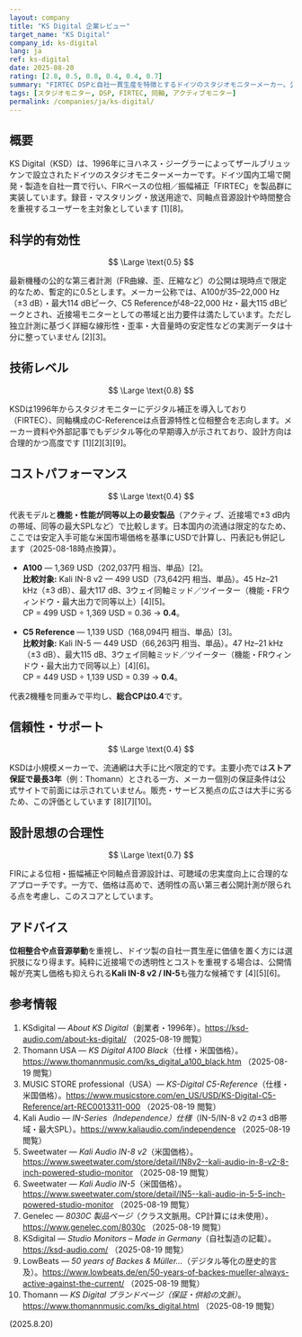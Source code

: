```yaml
---
layout: company
title: "KS Digital 企業レビュー"
target_name: "KS Digital"
company_id: ks-digital
lang: ja
ref: ks-digital
date: 2025-08-20
rating: [2.8, 0.5, 0.8, 0.4, 0.4, 0.7]
summary: "FIRTEC DSPと自社一貫生産を特徴とするドイツのスタジオモニターメーカー。公開計測は限定的で価格は高めです"
tags: [スタジオモニター, DSP, FIRTEC, 同軸, アクティブモニター]
permalink: /companies/ja/ks-digital/
---
```


## 概要

KS Digital（KSD）は、1996年にヨハネス・ジーグラーによってザールブリュッケンで設立されたドイツのスタジオモニターメーカーです。ドイツ国内工場で開発・製造を自社一貫で行い、FIRベースの位相／振幅補正「FIRTEC」を製品群に実装しています。録音・マスタリング・放送用途で、同軸点音源設計や時間整合を重視するユーザーを主対象としています [1][8]。

## 科学的有効性

$$ \Large \text{0.5} $$

最新機種の公的な第三者計測（FR曲線、歪、圧縮など）の公開は現時点で限定的なため、暫定的に0.5とします。メーカー公称では、A100が35–22,000 Hz（±3 dB）・最大114 dBピーク、C5 Referenceが48–22,000 Hz・最大115 dBピークとされ、近接場モニターとしての帯域と出力要件は満たしています。ただし独立計測に基づく詳細な線形性・歪率・大音量時の安定性などの実測データは十分に整っていません [2][3]。

## 技術レベル

$$ \Large \text{0.8} $$

KSDは1996年からスタジオモニターにデジタル補正を導入しており（FIRTEC）、同軸構成のC-Referenceは点音源特性と位相整合を志向します。メーカー資料や外部記事でもデジタル等化の早期導入が示されており、設計方向は合理的かつ高度です [1][2][3][9]。

## コストパフォーマンス

$$ \Large \text{0.4} $$

代表モデルと**機能・性能が同等以上の最安製品**（アクティブ、近接場で±3 dB内の帯域、同等の最大SPLなど）で比較します。日本国内の流通は限定的なため、ここでは安定入手可能な米国市場価格を基準にUSDで計算し、円表記も併記します（2025-08-18時点換算）。

- **A100** — 1,369 USD（202,037円 相当、単品）[2]。  
  **比較対象:** Kali IN-8 v2 — 499 USD（73,642円 相当、単品）。45 Hz–21 kHz（±3 dB）、最大117 dB、3ウェイ同軸ミッド／ツイーター（機能・FRウィンドウ・最大出力で同等以上）[4][5]。  
  CP = 499 USD ÷ 1,369 USD = 0.36 → **0.4**。

- **C5 Reference** — 1,139 USD（168,094円 相当、単品）[3]。  
  **比較対象:** Kali IN-5 — 449 USD（66,263円 相当、単品）。47 Hz–21 kHz（±3 dB）、最大115 dB、3ウェイ同軸ミッド／ツイーター（機能・FRウィンドウ・最大出力で同等以上）[4][6]。  
  CP = 449 USD ÷ 1,139 USD = 0.39 → **0.4**。

代表2機種を同重みで平均し、**総合CPは0.4**です。

## 信頼性・サポート

$$ \Large \text{0.4} $$

KSDは小規模メーカーで、流通網は大手に比べ限定的です。主要小売では**ストア保証で最長3年**（例：Thomann）とされる一方、メーカー個別の保証条件は公式サイトで前面には示されていません。販売・サービス拠点の広さは大手に劣るため、この評価としています [8][7][10]。

## 設計思想の合理性

$$ \Large \text{0.7} $$

FIRによる位相・振幅補正や同軸点音源設計は、可聴域の忠実度向上に合理的なアプローチです。一方で、価格は高めで、透明性の高い第三者公開計測が限られる点を考慮し、このスコアとしています。

## アドバイス

**位相整合や点音源挙動**を重視し、ドイツ製の自社一貫生産に価値を置く方には選択肢になり得ます。純粋に近接場での透明性とコストを重視する場合は、公開情報が充実し価格も抑えられる**Kali IN-8 v2 / IN-5**も強力な候補です [4][5][6]。

## 参考情報

1. KSdigital — *About KS Digital*（創業者・1996年）。https://ksd-audio.com/about-ks-digital/ （2025-08-19 閲覧）  
2. Thomann USA — *KS Digital A100 Black*（仕様・米国価格）。https://www.thomannmusic.com/ks_digital_a100_black.htm （2025-08-19 閲覧）  
3. MUSIC STORE professional（USA）— *KS-Digital C5-Reference*（仕様・米国価格）。https://www.musicstore.com/en_US/USD/KS-Digital-C5-Reference/art-REC0013311-000 （2025-08-19 閲覧）  
4. Kali Audio — *IN-Series（Independence）仕様*（IN-5/IN-8 v2 の±3 dB帯域・最大SPL）。https://www.kaliaudio.com/independence （2025-08-19 閲覧）  
5. Sweetwater — *Kali Audio IN-8 v2*（米国価格）。https://www.sweetwater.com/store/detail/IN8v2--kali-audio-in-8-v2-8-inch-powered-studio-monitor （2025-08-19 閲覧）  
6. Sweetwater — *Kali Audio IN-5*（米国価格）。https://www.sweetwater.com/store/detail/IN5--kali-audio-in-5-5-inch-powered-studio-monitor （2025-08-19 閲覧）  
7. Genelec — *8030C 製品ページ*（クラス文脈用。CP計算には未使用）。https://www.genelec.com/8030c （2025-08-19 閲覧）  
8. KSdigital — *Studio Monitors – Made in Germany*（自社製造の記載）。https://ksd-audio.com/ （2025-08-19 閲覧）  
9. LowBeats — *50 years of Backes & Müller…*（デジタル等化の歴史的言及）。https://www.lowbeats.de/en/50-years-of-backes-mueller-always-active-against-the-current/ （2025-08-19 閲覧）  
10. Thomann — *KS Digital ブランドページ（保証・供給の文脈）*。https://www.thomannmusic.com/ks_digital.html （2025-08-19 閲覧）

(2025.8.20)


